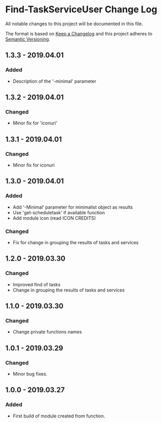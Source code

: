 # Find-TaskServiceUser Change Log

All notable changes to this project will be documented in this file.

The format is based on [Keep a Changelog](http://keepachangelog.com/) and this project adheres to [Semantic Versioning](http://semver.org/).

## 1.3.3 - 2019.04.01
### Added
- Description of the '-minimal' parameter
## 1.3.2 - 2019.04.01
### Changed
- Minor fix for 'iconuri'
## 1.3.1 - 2019.04.01
### Changed
- Minor fix for iconuri
## 1.3.0 - 2019.04.01
### Added
- Add '-Minimal' parameter for minimalist object as results
- Use 'get-scheduletask' if available function
- Add module icon (read ICON CREDITS)
### Changed
- Fix for change in grouping the results of tasks and services
## 1.2.0 - 2019.03.30
### Changed
- Improved find of tasks
- Change in grouping the results of tasks and services 
## 1.1.0 - 2019.03.30
### Changed
- Change private functions names
## 1.0.1 - 2019.03.29
### Changed
- Minor bug fixes.
## 1.0.0 - 2019.03.27
### Added
- First build of module created from function.
